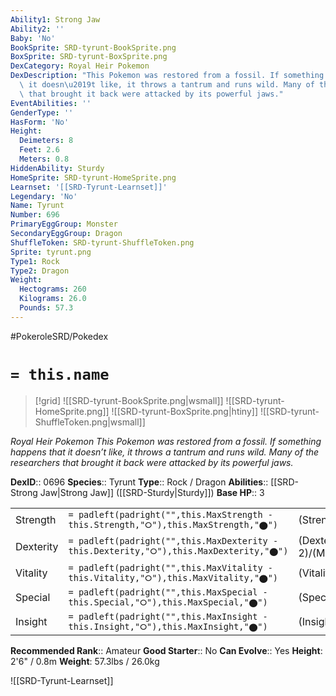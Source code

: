 ```yaml
---
Ability1: Strong Jaw
Ability2: ''
Baby: 'No'
BookSprite: SRD-tyrunt-BookSprite.png
BoxSprite: SRD-tyrunt-BoxSprite.png
DexCategory: Royal Heir Pokemon
DexDescription: "This Pokemon was restored from a fossil. If something happens that\
  \ it doesn\u2019t like, it throws a tantrum and runs wild. Many of the researchers\
  \ that brought it back were attacked by its powerful jaws."
EventAbilities: ''
GenderType: ''
HasForm: 'No'
Height:
  Deimeters: 8
  Feet: 2.6
  Meters: 0.8
HiddenAbility: Sturdy
HomeSprite: SRD-tyrunt-HomeSprite.png
Learnset: '[[SRD-Tyrunt-Learnset]]'
Legendary: 'No'
Name: Tyrunt
Number: 696
PrimaryEggGroup: Monster
SecondaryEggGroup: Dragon
ShuffleToken: SRD-tyrunt-ShuffleToken.png
Sprite: tyrunt.png
Type1: Rock
Type2: Dragon
Weight:
  Hectograms: 260
  Kilograms: 26.0
  Pounds: 57.3
---
```


#PokeroleSRD/Pokedex

# `= this.name`

> [!grid]
> ![[SRD-tyrunt-BookSprite.png|wsmall]]
> ![[SRD-tyrunt-HomeSprite.png]]
> ![[SRD-tyrunt-BoxSprite.png|htiny]]
> ![[SRD-tyrunt-ShuffleToken.png|wsmall]]


*Royal Heir Pokemon*
*This Pokemon was restored from a fossil. If something happens that it doesn’t like, it throws a tantrum and runs wild. Many of the researchers that brought it back were attacked by its powerful jaws.*

**DexID**:: 0696
**Species**:: Tyrunt
**Type**:: Rock / Dragon
**Abilities**:: [[SRD-Strong Jaw|Strong Jaw]] ([[SRD-Sturdy|Sturdy]])
**Base HP**:: 3

|           |                                                                                        |                                          |
| --------- | -------------------------------------------------------------------------------------- | ---------------------------------------- |
| Strength  | `= padleft(padright("",this.MaxStrength - this.Strength,"⭘"),this.MaxStrength,"⬤")`    | (Strength::2)/(MaxStrength::5)   |
| Dexterity | `= padleft(padright("",this.MaxDexterity - this.Dexterity,"⭘"),this.MaxDexterity,"⬤")` | (Dexterity:: 2)/(MaxDexterity::4) |
| Vitality  | `= padleft(padright("",this.MaxVitality - this.Vitality,"⭘"),this.MaxVitality,"⬤")`    | (Vitality::2)/(MaxVitality::5)   |
| Special   | `= padleft(padright("",this.MaxSpecial - this.Special,"⭘"),this.MaxSpecial,"⬤")`       | (Special::2)/(MaxSpecial::4)     |
| Insight   | `= padleft(padright("",this.MaxInsight - this.Insight,"⭘"),this.MaxInsight,"⬤")`       | (Insight::2)/(MaxInsight::4)     |


**Recommended Rank**:: Amateur
**Good Starter**:: No
**Can Evolve**:: Yes
**Height**: 2'6" / 0.8m
**Weight**: 57.3lbs / 26.0kg

![[SRD-Tyrunt-Learnset]]